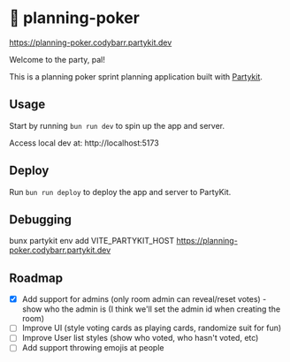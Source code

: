 # 🎈 planning-poker

https://planning-poker.codybarr.partykit.dev

Welcome to the party, pal!

This is a planning poker sprint planning application built with [Partykit](https://partykit.io).

## Usage

Start by running `bun run dev` to spin up the app and server.

Access local dev at: http://localhost:5173

## Deploy

Run `bun run deploy` to deploy the app and server to PartyKit.

## Debugging

bunx partykit env add VITE_PARTYKIT_HOST
https://planning-poker.codybarr.partykit.dev

## Roadmap

- [x] Add support for admins (only room admin can reveal/reset votes) - show who the admin is (I think we'll set the admin id when creating the room)
- [ ] Improve UI (style voting cards as playing cards, randomize suit for fun)
- [ ] Improve User list styles (show who voted, who hasn't voted, etc)
- [ ] Add support throwing emojis at people
